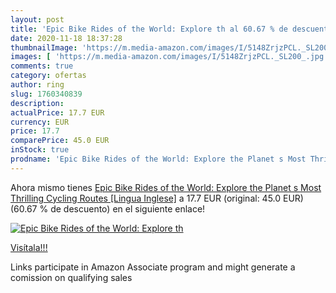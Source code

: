 ```yaml
---
layout: post
title: 'Epic Bike Rides of the World: Explore th al 60.67 % de descuento'
date: 2020-11-18 18:37:28
thumbnailImage: 'https://m.media-amazon.com/images/I/5148ZrjzPCL._SL200_.jpg'
images: [ 'https://m.media-amazon.com/images/I/5148ZrjzPCL._SL200_.jpg' ]
comments: true
category: ofertas
author: ring
slug: 1760340839
description:
actualPrice: 17.7 EUR
currency: EUR
price: 17.7
comparePrice: 45.0 EUR
inStock: true
prodname: 'Epic Bike Rides of the World: Explore the Planet s Most Thrilling Cycling Routes [Lingua Inglese]'
---
```


Ahora mismo tienes [Epic Bike Rides of the World: Explore the Planet s Most Thrilling Cycling Routes [Lingua Inglese]](https://www.amazon.it/dp/1760340839/?tag=tolees00-21) a 17.7 EUR (original: 45.0 EUR) (60.67 %  de descuento) en el siguiente enlace!

[![Epic Bike Rides of the World: Explore th](https://m.media-amazon.com/images/I/5148ZrjzPCL._SL200_.jpg)](https://www.amazon.it/dp/1760340839/?tag=tolees00-21)

[Visítala!!!](https://www.amazon.it/dp/1760340839/?tag=tolees00-21)

Links participate in Amazon Associate program and might generate a comission on qualifying sales

